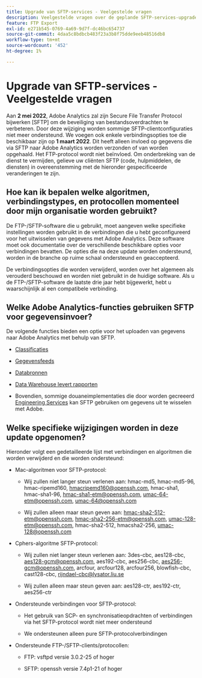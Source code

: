 ```yaml
---
title: Upgrade van SFTP-services - Veelgestelde vragen
description: Veelgestelde vragen over de geplande SFTP-services-upgrade in mei 2022.
feature: FTP Export
exl-id: e271b545-0769-4a69-9d7f-dc46bc654737
source-git-commit: 4daa5c8bdbcb483f23a3b8f75dde9eeb48516db8
workflow-type: tm+mt
source-wordcount: '452'
ht-degree: 1%

---
```


# Upgrade van SFTP-services - Veelgestelde vragen

Aan **2 mei 2022**, Adobe Analytics zal zijn Secure File Transfer Protocol bijwerken [SFTP] om de beveiliging van bestandsoverdrachten te verbeteren. Door deze wijziging worden sommige SFTP-clientconfiguraties niet meer ondersteund. We voegen ook enkele verbindingsopties toe die beschikbaar zijn op **1 maart 2022**. Dit heeft alleen invloed op gegevens die via SFTP naar Adobe Analytics worden verzonden of van worden opgehaald. Het FTP-protocol wordt niet beïnvloed. Om onderbreking van de dienst te vermijden, gelieve uw cliënten SFTP (code, hulpmiddelen, de diensten) in overeenstemming met de hieronder gespecificeerde veranderingen te zijn.

## Hoe kan ik bepalen welke algoritmen, verbindingstypes, en protocollen momenteel door mijn organisatie worden gebruikt?

De FTP-/SFTP-software die u gebruikt, moet aangeven welke specifieke instellingen worden gebruikt in de verbindingen die u hebt geconfigureerd voor het uitwisselen van gegevens met Adobe Analytics. Deze software moet ook documentatie over de verschillende beschikbare opties voor verbindingen bevatten. De opties die na deze update worden ondersteund, worden in de branche op ruime schaal ondersteund en geaccepteerd.

De verbindingsopties die worden verwijderd, worden over het algemeen als verouderd beschouwd en worden niet gebruikt in de huidige software. Als u de FTP-/SFTP-software de laatste drie jaar hebt bijgewerkt, hebt u waarschijnlijk al een compatibele verbinding.

## Welke Adobe Analytics-functies gebruiken SFTP voor gegevensinvoer?

De volgende functies bieden een optie voor het uploaden van gegevens naar Adobe Analytics met behulp van SFTP.

* [Classificaties](https://experienceleague.adobe.com/docs/analytics/export/ftp-and-sftp/set-up-ftp-accounts/ftp-saint.html)

* [Gegevensfeeds](https://experienceleague.adobe.com/docs/analytics/export/ftp-and-sftp/set-up-ftp-accounts/ftp-datafeeds.html)

* [Databronnen](https://experienceleague.adobe.com/docs/analytics/export/ftp-and-sftp/set-up-ftp-accounts/ftp-datasources.html)

* [Data Warehouse levert rapporten](https://experienceleague.adobe.com/docs/analytics/export/ftp-and-sftp/set-up-ftp-accounts/ftp-dw-reports.html)

* Bovendien, sommige douaneimplementaties die door worden gecreeerd [Engineering Services](https://experienceleague.adobe.com/docs/analytics/export/ftp-and-sftp/set-up-ftp-accounts/ftp-eng-services.html) kan SFTP gebruiken om gegevens uit te wisselen met Adobe.

## Welke specifieke wijzigingen worden in deze update opgenomen?

Hieronder volgt een gedetailleerde lijst met verbindingen en algoritmen die worden verwijderd en die worden ondersteund:

* Mac-algoritmen voor SFTP-protocol:

   * Wij zullen niet langer steun verlenen aan: hmac-md5, hmac-md5-96, hmac-ripemd160, hmacripemd160@openssh.com, hmac-sha1, hmac-sha1-96, hmac-sha1-etm@openssh.com, umac-64-etm@openssh.com, umac-64@openssh.com

   * Wij zullen alleen maar steun geven aan: hmac-sha2-512-etm@openssh.com, hmac-sha2-256-etm@openssh.com, umac-128-etm@openssh.com, hmac-sha2-512, hmacsha2-256, umac-128@openssh.com

* Cphers-algoritme SFTP-protocol:

   * Wij zullen niet langer steun verlenen aan: 3des-cbc, aes128-cbc, aes128-gcm@openssh.com, aes192-cbc, aes256-cbc, aes256-gcm@openssh.com, arcfour, arcfour128, arcfour256, blowfish-cbc, cast128-cbc, rijndael-cbc@lysator.liu.se

   * Wij zullen alleen maar steun geven aan: aes128-ctr, aes192-ctr, aes256-ctr

* Ondersteunde verbindingen voor SFTP-protocol:

   * Het gebruik van SCP- en synchronisatieopdrachten of verbindingen via het SFTP-protocol wordt niet meer ondersteund

   * We ondersteunen alleen pure SFTP-protocolverbindingen

* Ondersteunde FTP-/SFTP-clients/protocollen:

   * FTP: vsftpd versie 3.0.2-25 of hoger

   * SFTP: openssh versie 7.4p1-21 of hoger
